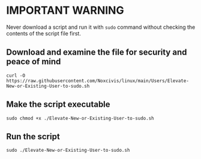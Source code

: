 # IMPORTANT WARNING
Never download a script and run it with `sudo` command without checking the contents of the script file first.

## Download and examine the file for security and peace of mind
`curl -O https://raw.githubusercontent.com/Noxcivis/linux/main/Users/Elevate-New-or-Existing-User-to-sudo.sh`

## Make the script executable
`sudo chmod +x ./Elevate-New-or-Existing-User-to-sudo.sh`

## Run the script
`sudo ./Elevate-New-or-Existing-User-to-sudo.sh`

